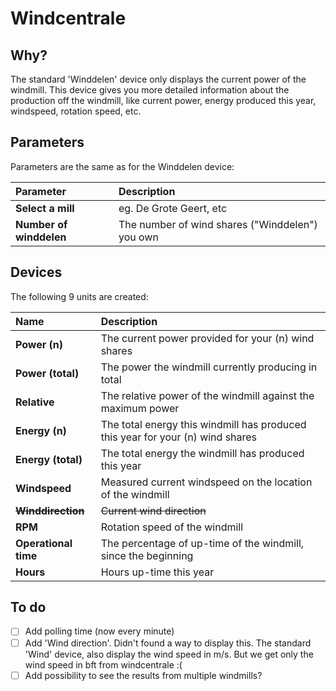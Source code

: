 # Windcentrale

## Why?
The standard 'Winddelen' device only displays the current power of the windmill. This device gives you more detailed information about the production off the windmill, like current power, energy produced this year, windspeed, rotation speed, etc. 

## Parameters
Parameters are the same as for the Winddelen device:

| Parameter               | Description                                     |
| :---                    | :---                                            |
| **Select a mill**       | eg. De Grote Geert, etc                         |
| **Number of winddelen** | The number of wind shares ("Winddelen") you own |

## Devices
The following 9 units are created:

| Name                  | Description                                                                    |
| :---                  | :---                                                                           |
| **Power (n)**         | The current power provided for your (n) wind shares                            |
| **Power (total)**     | The power the windmill currently producing in total                            |
| **Relative**          | The relative power of the windmill against the maximum power                   |
| **Energy (n)**        | The total energy this windmill has produced this year for your (n) wind shares |
| **Energy (total)**    | The total energy the windmill has produced this year                           |
| **Windspeed**         | Measured current windspeed on the location of the windmill                     |
| ~~**Winddirection**~~ | ~~Current wind direction~~                                                     |
| **RPM**               | Rotation speed of the windmill                                                 |
| **Operational time**  | The percentage of up-time of the windmill, since the beginning                 |
| **Hours**             | Hours up-time this year                                                        |

## To do
- [ ] Add polling time (now every minute)
- [ ] Add 'Wind direction'. Didn't found a way to display this. The standard 'Wind' device, also display the wind speed in m/s. But we get only the wind speed in bft from windcentrale :(
- [ ] Add possibility to see the results from multiple windmills?
